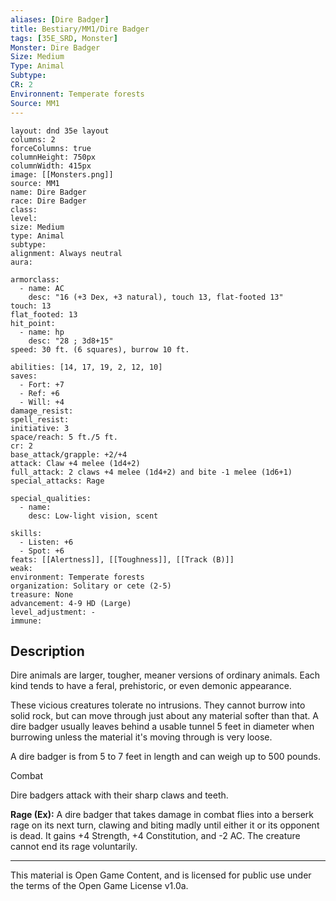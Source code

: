 ```yaml
---
aliases: [Dire Badger]
title: Bestiary/MM1/Dire Badger
tags: [35E_SRD, Monster]
Monster: Dire Badger
Size: Medium
Type: Animal
Subtype: 
CR: 2
Environnent: Temperate forests
Source: MM1
---
```


```statblock
layout: dnd 35e layout
columns: 2
forceColumns: true
columnHeight: 750px
columnWidth: 415px
image: [[Monsters.png]]
source: MM1
name: Dire Badger
race: Dire Badger
class: 
level: 
size: Medium
type: Animal
subtype: 
alignment: Always neutral
aura: 

armorclass:
  - name: AC
    desc: "16 (+3 Dex, +3 natural), touch 13, flat-footed 13"
touch: 13
flat_footed: 13
hit_point:
  - name: hp
    desc: "28 ; 3d8+15"
speed: 30 ft. (6 squares), burrow 10 ft.

abilities: [14, 17, 19, 2, 12, 10]
saves:
  - Fort: +7
  - Ref: +6
  - Will: +4
damage_resist: 
spell_resist: 
initiative: 3
space/reach: 5 ft./5 ft.
cr: 2
base_attack/grapple: +2/+4
attack: Claw +4 melee (1d4+2)
full_attack: 2 claws +4 melee (1d4+2) and bite -1 melee (1d6+1)
special_attacks: Rage

special_qualities:
  - name: 
    desc: Low-light vision, scent

skills:
  - Listen: +6
  - Spot: +6
feats: [[Alertness]], [[Toughness]], [[Track (B)]]
weak: 
environment: Temperate forests
organization: Solitary or cete (2-5)
treasure: None
advancement: 4-9 HD (Large)
level_adjustment: -
immune: 
```

## Description

<p>Dire animals are larger, tougher, meaner versions of ordinary animals. Each kind tends to have a feral, prehistoric, or even demonic appearance.</p>
<p>These vicious creatures tolerate no intrusions. They cannot burrow into solid rock, but can move through just about any material softer than that. A dire badger usually leaves behind a usable tunnel 5 feet in diameter when burrowing unless the material it's moving through is very loose.</p>
<p>A dire badger is from 5 to 7 feet in length and can weigh up to 500 pounds.</p>
<p>Combat</p>
<p>Dire badgers attack with their sharp claws and teeth.</p>
<p>
            <b>Rage (Ex):</b> A dire badger that takes damage in combat flies into a berserk rage on its next turn, clawing and biting madly until either it or its opponent is dead. It gains +4 Strength, +4 Constitution, and -2 AC. The creature cannot end its rage voluntarily.</p>

---

This material is Open Game Content, and is licensed for public use under
the terms of the Open Game License v1.0a.
